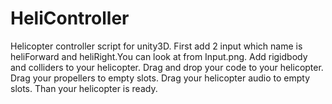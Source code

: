 # HeliController
Helicopter controller script for unity3D.
First add 2 input which name is heliForward and heliRight.You can look at from Input.png.
Add rigidbody and colliders to your helicopter.
Drag and drop your code to your helicopter.
Drag your propellers to empty slots.
Drag your helicopter audio to empty slots.
Than your helicopter is ready.
